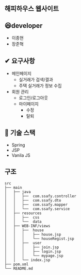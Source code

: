## 해피하우스 웹사이트

## 😆developer

- 이종현
- 장준혁

## ✔ 요구사항

- 메인페이지
  - 실거래가 검색/결과
  - 주택 실거래가 정보 수집
- 회원 관리
  - 로그인/로그아웃
  - 마이페이지
    - 수정
    - 탈퇴

## 🏅 기술 스택

- Spring
- JSP
- Vanila JS

## 구조

    src
    ├── main
    │   ├── java
    │   │   ├──  com.ssafy.controller
    │   │   ├──  com.ssafy.dto
    │   │   ├──  com.ssafy.mapper
    │   │   └──  com.ssafy.service
    │   ├── resources
    │   │   ├──  css
    │   │   └──  data
    │   ├── WEB-INF/views
    │   │   ├──  house
    │   │   │    ├── house.jsp
    │   │   │    └── houseRegist.jsp
    │   │   ├──  user
    │   │   │    ├── join.jsp
    │   │   │    ├── login.jsp
    │   │   │    └── mypage.jsp
    │   │   └── index.jsp
    ├── pom.xml
    └── README.md

